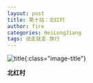 ```yaml
---
layout: post
title: 第十站：北红村
author: fire
categories: HeiLongJiang 
tags: 说走就走 旅行
---
```


![title](https://image.sideproject.cn/titlex/titlex_033.jpg){:class="image-title"}

**北红村**


